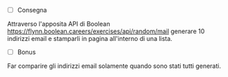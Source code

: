 - [ ] Consegna

Attraverso l'apposita API di Boolean
https://flynn.boolean.careers/exercises/api/random/mail
generare 10 indirizzi email e stamparli in pagina all'interno di una lista.


- [ ] Bonus

Far comparire gli indirizzi email solamente quando sono stati tutti generati.